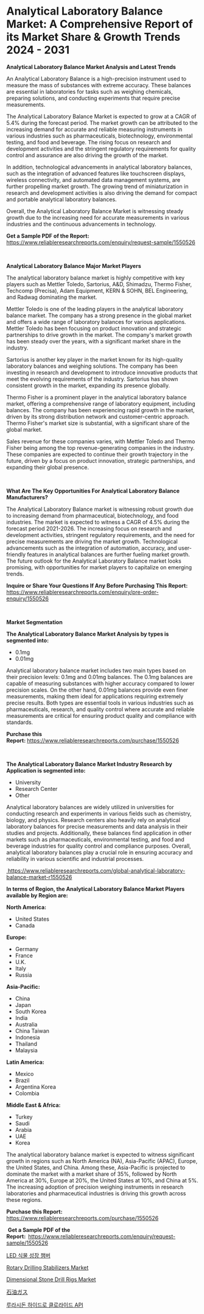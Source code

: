 <p><h1>Analytical Laboratory Balance Market: A Comprehensive Report of its Market Share & Growth Trends 2024 - 2031</h1></p><p><strong>Analytical Laboratory Balance Market Analysis and Latest Trends</strong></p>
<p><p>An Analytical Laboratory Balance is a high-precision instrument used to measure the mass of substances with extreme accuracy. These balances are essential in laboratories for tasks such as weighing chemicals, preparing solutions, and conducting experiments that require precise measurements.</p><p>The Analytical Laboratory Balance Market is expected to grow at a CAGR of 5.4% during the forecast period. The market growth can be attributed to the increasing demand for accurate and reliable measuring instruments in various industries such as pharmaceuticals, biotechnology, environmental testing, and food and beverage. The rising focus on research and development activities and the stringent regulatory requirements for quality control and assurance are also driving the growth of the market.</p><p>In addition, technological advancements in analytical laboratory balances, such as the integration of advanced features like touchscreen displays, wireless connectivity, and automated data management systems, are further propelling market growth. The growing trend of miniaturization in research and development activities is also driving the demand for compact and portable analytical laboratory balances.</p><p>Overall, the Analytical Laboratory Balance Market is witnessing steady growth due to the increasing need for accurate measurements in various industries and the continuous advancements in technology.</p></p>
<p><strong>Get a Sample PDF of the Report:&nbsp;</strong> <a href="https://www.reliableresearchreports.com/enquiry/request-sample/1550526">https://www.reliableresearchreports.com/enquiry/request-sample/1550526</a></p>
<p>&nbsp;</p>
<p><strong>Analytical Laboratory Balance Major Market Players</strong></p>
<p><p>The analytical laboratory balance market is highly competitive with key players such as Mettler Toledo, Sartorius, A&D, Shimadzu, Thermo Fisher, Techcomp (Precisa), Adam Equipment, KERN & SOHN, BEL Engineering, and Radwag dominating the market. </p><p>Mettler Toledo is one of the leading players in the analytical laboratory balance market. The company has a strong presence in the global market and offers a wide range of laboratory balances for various applications. Mettler Toledo has been focusing on product innovation and strategic partnerships to drive growth in the market. The company's market growth has been steady over the years, with a significant market share in the industry.</p><p>Sartorius is another key player in the market known for its high-quality laboratory balances and weighing solutions. The company has been investing in research and development to introduce innovative products that meet the evolving requirements of the industry. Sartorius has shown consistent growth in the market, expanding its presence globally.</p><p>Thermo Fisher is a prominent player in the analytical laboratory balance market, offering a comprehensive range of laboratory equipment, including balances. The company has been experiencing rapid growth in the market, driven by its strong distribution network and customer-centric approach. Thermo Fisher's market size is substantial, with a significant share of the global market.</p><p>Sales revenue for these companies varies, with Mettler Toledo and Thermo Fisher being among the top revenue-generating companies in the industry. These companies are expected to continue their growth trajectory in the future, driven by a focus on product innovation, strategic partnerships, and expanding their global presence.</p></p>
<p>&nbsp;</p>
<p><strong>What Are The Key Opportunities For Analytical Laboratory Balance Manufacturers?</strong></p>
<p><p>The Analytical Laboratory Balance market is witnessing robust growth due to increasing demand from pharmaceutical, biotechnology, and food industries. The market is expected to witness a CAGR of 4.5% during the forecast period 2021-2026. The increasing focus on research and development activities, stringent regulatory requirements, and the need for precise measurements are driving the market growth. Technological advancements such as the integration of automation, accuracy, and user-friendly features in analytical balances are further fueling market growth. The future outlook for the Analytical Laboratory Balance market looks promising, with opportunities for market players to capitalize on emerging trends.</p></p>
<p><strong>Inquire or Share Your Questions If Any Before Purchasing This Report:</strong> <a href="https://www.reliableresearchreports.com/enquiry/pre-order-enquiry/1550526">https://www.reliableresearchreports.com/enquiry/pre-order-enquiry/1550526</a></p>
<p>&nbsp;</p>
<p><strong>Market Segmentation</strong></p>
<p><strong>The Analytical Laboratory Balance Market Analysis by types is segmented into:</strong></p>
<p><ul><li>0.1mg</li><li>0.01mg</li></ul></p>
<p><p>Analytical laboratory balance market includes two main types based on their precision levels: 0.1mg and 0.01mg balances. The 0.1mg balances are capable of measuring substances with higher accuracy compared to lower precision scales. On the other hand, 0.01mg balances provide even finer measurements, making them ideal for applications requiring extremely precise results. Both types are essential tools in various industries such as pharmaceuticals, research, and quality control where accurate and reliable measurements are critical for ensuring product quality and compliance with standards.</p></p>
<p><strong>Purchase this Report:&nbsp;</strong><a href="https://www.reliableresearchreports.com/purchase/1550526">https://www.reliableresearchreports.com/purchase/1550526</a></p>
<p>&nbsp;</p>
<p><strong>The Analytical Laboratory Balance Market Industry Research by Application is segmented into:</strong></p>
<p><ul><li>University</li><li>Research Center</li><li>Other</li></ul></p>
<p><p>Analytical laboratory balances are widely utilized in universities for conducting research and experiments in various fields such as chemistry, biology, and physics. Research centers also heavily rely on analytical laboratory balances for precise measurements and data analysis in their studies and projects. Additionally, these balances find application in other markets such as pharmaceuticals, environmental testing, and food and beverage industries for quality control and compliance purposes. Overall, analytical laboratory balances play a crucial role in ensuring accuracy and reliability in various scientific and industrial processes.</p></p>
<p><a href="https://www.reliableresearchreports.com/global-analytical-laboratory-balance-market-r1550526">&nbsp;https://www.reliableresearchreports.com/global-analytical-laboratory-balance-market-r1550526</a></p>
<p><strong>In terms of Region, the Analytical Laboratory Balance Market Players available by Region are:</strong></p>
<p>
    <p> <strong> North America: </strong>
        <ul>
            <li>United States</li>
            <li>Canada</li>
        </ul>
        </p> 
    <p> <strong> Europe: </strong>
        <ul>
            <li>Germany</li>
            <li>France</li>
            <li>U.K.</li>
            <li>Italy</li>
            <li>Russia</li>
        </ul>
        </p> 
    <p> <strong> Asia-Pacific: </strong>
        <ul>
            <li>China</li>
            <li>Japan</li>
            <li>South Korea</li>
            <li>India</li>
            <li>Australia</li>
            <li>China Taiwan</li>
            <li>Indonesia</li>
            <li>Thailand</li>
            <li>Malaysia</li>
        </ul>
        </p> 
    <p> <strong> Latin America: </strong>
        <ul>
            <li>Mexico</li>
            <li>Brazil</li>
            <li>Argentina Korea</li>
            <li>Colombia</li>
        </ul>
        </p> 
    <p> <strong> Middle East & Africa: </strong>
        <ul>
            <li>Turkey</li>
            <li>Saudi</li>
            <li>Arabia</li>
            <li>UAE</li>
            <li>Korea</li>
        </ul>
    </p>
    </p>
<p><p>The analytical laboratory balance market is expected to witness significant growth in regions such as North America (NA), Asia-Pacific (APAC), Europe, the United States, and China. Among these, Asia-Pacific is projected to dominate the market with a market share of 35%, followed by North America at 30%, Europe at 20%, the United States at 10%, and China at 5%. The increasing adoption of precision weighing instruments in research laboratories and pharmaceutical industries is driving this growth across these regions.</p></p>
<p><strong>Purchase this Report: </strong><a href="https://www.reliableresearchreports.com/purchase/1550526">https://www.reliableresearchreports.com/purchase/1550526</a></p>
<p>&nbsp;<strong>Get a Sample PDF of the Report:&nbsp;&nbsp;</strong><a href="https://www.reliableresearchreports.com/enquiry/request-sample/1550526">https://www.reliableresearchreports.com/enquiry/request-sample/1550526</a></p>
<p><strong></strong></p>
<p><p><a href="https://github.com/AidenReinger/Market-Research-Report-List-1/blob/main/3812975180517.md">LED 식물 성장 챔버</a></p><p><a href="https://github.com/kmtkihkn89/Market-Research-Report-List-1/blob/main/rotary-drilling-stabilizers-market.md">Rotary Drilling Stabilizers Market</a></p><p><a href="https://github.com/kimjmgeh81/Market-Research-Report-List-1/blob/main/dimensional-stone-drill-rigs-market.md">Dimensional Stone Drill Rigs Market</a></p><p><a href="https://github.com/LizaHeller2023/Market-Research-Report-List-1/blob/main/1008477167244.md">石油ガス</a></p><p><a href="https://github.com/gambitz1998/Market-Research-Report-List-1/blob/main/8476003180518.md">루라시돈 하이드로 클로라이드 API</a></p></p>